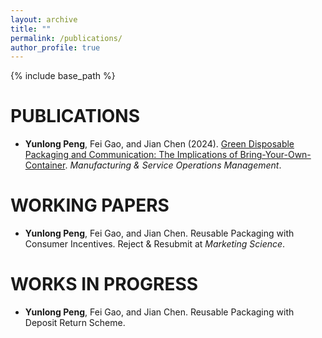 ```yaml
---
layout: archive
title: ""
permalink: /publications/
author_profile: true
---
```

{% include base_path %} 

# PUBLICATIONS
* **Yunlong Peng**, Fei Gao, and Jian Chen (2024). [Green Disposable Packaging and Communication: The Implications of Bring-Your-Own-Container](https://papers.ssrn.com/sol3/papers.cfm?abstract_id=3888378). *Manufacturing & Service Operations Management*.

# WORKING PAPERS
* **Yunlong Peng**, Fei Gao, and Jian Chen. Reusable Packaging with Consumer Incentives. Reject & Resubmit at *Marketing Science*.

# WORKS IN PROGRESS
* **Yunlong Peng**, Fei Gao, and Jian Chen. Reusable Packaging with Deposit Return Scheme.


<!-- {% if author.googlescholar %}
  You can also find my articles on <u><a href="{{author.googlescholar}}">my Google Scholar profile</a>.</u>
{% endif %}

{% include base_path %}

{% for post in site.publications reversed %}
  {% include archive-single.html %}
{% endfor %}
 -->
